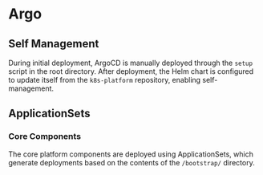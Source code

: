 # Argo

## Self Management

During initial deployment, ArgoCD is manually deployed through the `setup` script in the root directory.
After deployment, the Helm chart is configured to update itself from the `k8s-platform` repository, enabling self-management.

## ApplicationSets

### Core Components

The core platform components are deployed using ApplicationSets, which generate deployments based on the contents of the `/bootstrap/` directory.
